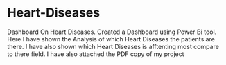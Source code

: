 # Heart-Diseases
Dashboard On Heart Diseases.
Created a Dashboard using Power Bi tool.
Here I have shown the Analysis of which Heart Diseases the patients are there.
I have also shown which Heart Diseases is afftenting most compare to there field.
I have also attached the PDF copy of my project
